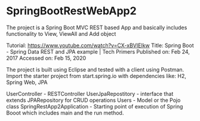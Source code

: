 # SpringBootRestWebApp2

The project is a Spring Boot MVC REST based App and basically includes functionality to View, ViewAll and Add object

Tutorial: https://www.youtube.com/watch?v=CX-xBVIEIkw
Title: Spring Boot - Spring Data REST and JPA example | Tech Primers
Published on: Feb 24, 2017
Accessed on: Feb 15, 2020

The project is built using Eclipse and tested with a client using Postman. Import the starter project from start.spring.io with dependencies like:
H2, Spring Web, JPA
 
UserController - RESTController
UserJpaRepostitory - interface that extends JPARepository for CRUD operations
Users - Model or the Pojo class
SpringRestApp2Application - Starting point of execution of Spring Booot which includes main and the run method.